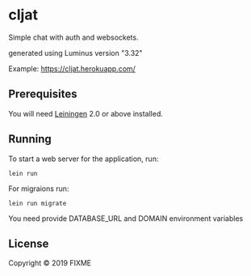 # cljat

Simple chat with auth and websockets.

generated using Luminus version "3.32"

Example: https://cljat.herokuapp.com/

## Prerequisites

You will need [Leiningen][1] 2.0 or above installed.

[1]: https://github.com/technomancy/leiningen

## Running

To start a web server for the application, run:

    lein run
    
For migraions run:

    lein run migrate
    
You need provide DATABASE_URL and DOMAIN environment variables

## License

Copyright © 2019 FIXME
